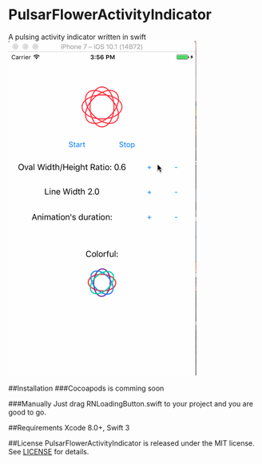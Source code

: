 # PulsarFlowerActivityIndicator
A pulsing activity indicator written in swift
![alt text][preview]

##Installation
###Cocoapods
is comming soon

###Manually
Just drag RNLoadingButton.swift to your project and you are good to go.

##Requirements
Xcode 8.0+, Swift 3

##License
PulsarFlowerActivityIndicator is released under the MIT license. See [LICENSE](https://opensource.org/licenses/MIT) for details.

[preview]: https://github.com/Belinskaya/PulsarFlowerActivityIndicator/blob/master/pulsar.gif
